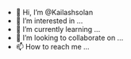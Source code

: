 - 👋 Hi, I’m @Kailashsolan
- 👀 I’m interested in ...
- 🌱 I’m currently learning ...
- 💞️ I’m looking to collaborate on ...
- 📫 How to reach me ...

<!---
Kailashsolan/Kailashsolan is a ✨ special ✨ repository because its `README.md` (this file) appears on your GitHub profile.
You can click the Preview link to take a look at your changes.
--->
